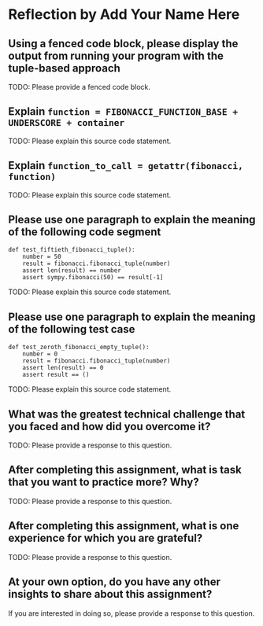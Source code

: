 # Reflection by Add Your Name Here

## Using a fenced code block, please display the output from running your program with the tuple-based approach

TODO: Please provide a fenced code block.

## Explain `function = FIBONACCI_FUNCTION_BASE + UNDERSCORE + container`

TODO: Please explain this source code statement.

## Explain `function_to_call = getattr(fibonacci, function)`

TODO: Please explain this source code statement.

## Please use one paragraph to explain the meaning of the following code segment

```
def test_fiftieth_fibonacci_tuple():
    number = 50
    result = fibonacci.fibonacci_tuple(number)
    assert len(result) == number
    assert sympy.fibonacci(50) == result[-1]
```

TODO: Please explain this source code statement.

## Please use one paragraph to explain the meaning of the following test case

```
def test_zeroth_fibonacci_empty_tuple():
    number = 0
    result = fibonacci.fibonacci_tuple(number)
    assert len(result) == 0
    assert result == ()
```

TODO: Please explain this source code statement.

## What was the greatest technical challenge that you faced and how did you overcome it?

TODO: Please provide a response to this question.

## After completing this assignment, what is task that you want to practice more? Why?

TODO: Please provide a response to this question.

## After completing this assignment, what is one experience for which you are grateful?

TODO: Please provide a response to this question.

## At your own option, do you have any other insights to share about this assignment?

If you are interested in doing so, please provide a response to this question.
